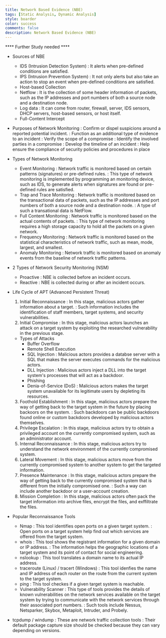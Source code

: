 ```yaml
---
title: Network Based Evidence (NBE)
tags: [Static Analysis, Dynamic Analysis]
style: boarder
color: success
comments: false
description: Network Based Evidence (NBE)
---
```

**** Further Study needed ****

* Sources of NBE
  * IDS (Intrusion Detection System)
  : It alerts when pre-defined conditions are satisfied.
  * IPS (Intrusion Prevention System)
  : It not only alerts but also take an action to stop an event when pre-defined conditions are satisfied.
  * Host-based Collection
  * Netflow
  : It is the collection of some header information of packets, such as the IP addresses and port numbers of both a source node and a destination node.
  * Log data
  : It can come from router, firewall, server, IDS sensors, DHCP servers, host-based sensors, or host itself.
  * Full-Content Intercept

* Purposes of Network Monitoring
  : Confirm or dispel suspicions around a reported potential incident.
  : Function as an additional type of evidence to an incident
  : Verify the scope of a compromise
  : Identify the involved parties in a compromise
  : Develop the timeline of an incident
  : Help ensure the compliance of security policies and procedures in place

* Types of Network Monitoring
  * Event Monitoring
  : Network traffic is monitored based on certain patterns (signatures) or pre-defined rules.
  : This type of network monitoring is implemented by programming an monitoring device, such as IDS, to generate alerts when signatures are found or pre-defined rules are satisfied.
  * Trap and Trace Monitoring
  : Network traffic is monitored based on the transactional data of packets, such as the IP addresses and port numbers of both a source node and a destination node.
  : A type of such a transational data is NetFlow.
  * Full Content Monitoring
  : Network traffic is monitored based on the actual contents of packets.
  : This type of network monitoring requires a high storage capacity to hold all the packets on a given network.
  * Frequency Monitoring
  : Network traffic is monitored based on the statistical characteristics of network traffic, such as mean, mode, largest, and smallest.
  * Anomaly Monitoring
  : Network traffic is monitored based on anomaly events from the baseline of network traffic patterns.

* 2 Types of Network Security Monitoring (NSM)
  * Proactive
  : NBE is collected before an incident occurs.
  * Reactive
  : NBE is collected during or after an incident occurs.

* Life Cycle of APT (Advanced Persistent Threat)
  1. Initial Reconnaissance
  : In this stage, malicious actors gather information about a target.
  : Such information includes the identification of staff members, target systems, and security vulnerabilities.
  2. Initial Compromise
  : In this stage, malicious actors launches an attack on a target system by exploiting the researched vulnerability in the previous stage.
    * Types of Attacks
      * Buffer Overflow
      * Remote Shell Execution
      * SQL Injection
      : Malicious actors provides a databse server with a SQL that makes the server executes commands for the malicious actors.
      * DLL Injection
      : Malicious actors inject a DLL into the target system's processes that will act as a backdoor.
      * Phishing
      * Denia-of-Service (DoS)
      : Malicious actors makes the target system unavailable for its legitimate users by depleting its resources.
  3. Foothold Establishment
  : In this stage, malicious actors prepare the way of getting back to the target system in the future by placing backoors on the system.
  : Such backdoors can be public backdoors found online or custom backdoors developed by malicious actors themselves.
  4. Privilege Escalation
  : In this stage, malicious actors try to obtain a privileged account on the currently compromised system, such as an administrator account.
  5. Internal Reconnaissance
  : In this stage, malicious actors try to understand the network environment of the currently compromised system. 
  6. Lateral Movement
  : In this stage, malicious actors move from the currently compromised system to another system to get the targeted information.
  7. Presence Maintenance
  : In this stage, malicious actors prepare the way of getting back to the currently compromised system that is different from the initially compromised one.
  : Such a way can include another backdoor or a user-account creation.
  8. Mission Completion
  : In this stage, malicious actors often pack the target information into archive files, encrypt the files, and exffiltrate the files. 

* Popular Reconnaissance Tools
  * Nmap
  : This tool identifies open ports on a given target system.
  : Open ports on a target system help find out which services are offered from the target system.
  * whois
  : This tool shows the registrant information for a given domain or IP address.
  : The information helps the geographic locations of a target system and its point of contact for social engineering.
  * nslookup
  : This tool translates a domain name to its actual IP address.
  * traceroute (Linux) / tracert (Windows)
  : This tool idenfies the name and IP address of each router on the route from the current system to the target system.
  * ping
  : This tool checkes if a given target system is reachable.
  * Vulnerability Scanner
  : This type of tools provides the details of known vulnerabilities on the network services available on the target system by trying to communicate with the network services through their associated port numbers.
  : Such tools include Nessus, Netsparker, Skybox, Metaploit, Intruder, and Probely.

* tcpdump / windump
: These are network traffic collection tools
: Their default package capture size should be checked because they can vary depending on versions.